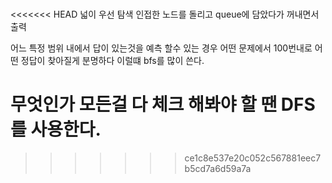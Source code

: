 # 
<<<<<<< HEAD
 넓이 우선 탐색
 인접한 노드를 돌리고 queue에 담았다가 꺼내면서 출력
 
 어느 특정 범위 내에서 답이 있는것을 예측 할수 있는 경우
 어떤 문제에서 100번내로 어떤 정답이 찾아질게 분명하다 이럴떄 bfs를 많이 쓴다.
 
 
 무엇인가 모든걸 다 체크 해봐야 할 땐 DFS를 사용한다.
=======
 
>>>>>>> ce1c8e537e20c052c567881eec7b5cd7a6d59a7a

